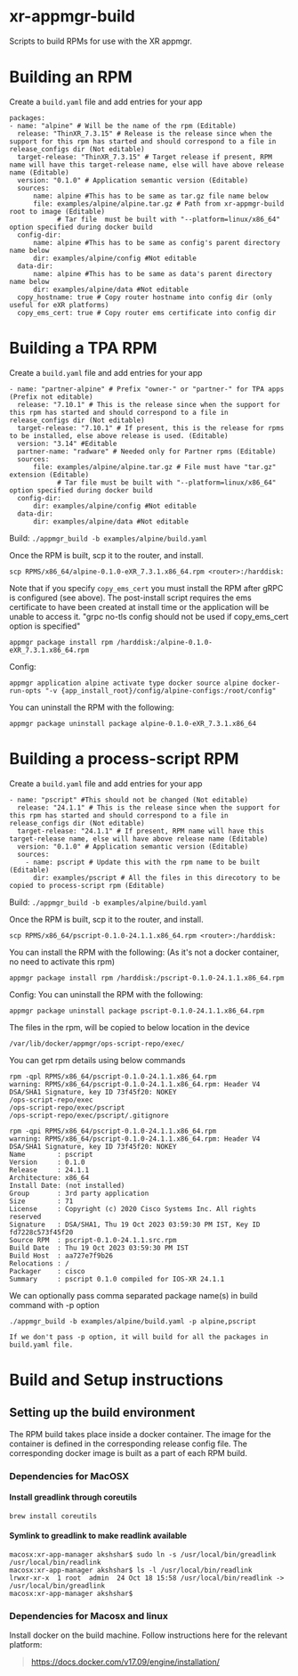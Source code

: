 # xr-appmgr-build
Scripts to build RPMs for use with the XR appmgr.

# Building an RPM

Create a `build.yaml` file and add entries for your app
```
packages:
- name: "alpine" # Will be the name of the rpm (Editable)
  release: "ThinXR_7.3.15" # Release is the release since when the support for this rpm has started and should correspond to a file in release_configs dir (Not editable)
  target-release: "ThinXR_7.3.15" # Target release if present, RPM name will have this target-release name, else will have above release name (Editable)
  version: "0.1.0" # Application semantic version (Editable)
  sources:
      name: alpine #This has to be same as tar.gz file name below
      file: examples/alpine/alpine.tar.gz # Path from xr-appmgr-build root to image (Editable)
            # Tar file  must be built with "--platform=linux/x86_64" option specified during docker build
  config-dir:
      name: alpine #This has to be same as config's parent directory name below
      dir: examples/alpine/config #Not editable
  data-dir:
      name: alpine #This has to be same as data's parent directory name below
      dir: examples/alpine/data #Not editable
  copy_hostname: true # Copy router hostname into config dir (only useful for eXR platforms)
  copy_ems_cert: true # Copy router ems certificate into config dir
```

# Building a TPA  RPM
Create a `build.yaml` file and add entries for your app
```
- name: "partner-alpine" # Prefix "owner-" or "partner-" for TPA apps (Prefix not editable)
  release: "7.10.1" # This is the release since when the support for this rpm has started and should correspond to a file in release_configs dir (Not editable)
  target-release: "7.10.1" # If present, this is the release for rpms to be installed, else above release is used. (Editable)
  version: "3.14" #Editable
  partner-name: "radware" # Needed only for Partner rpms (Editable)
  sources:
      file: examples/alpine/alpine.tar.gz # File must have "tar.gz" extension (Editable)
            # Tar file must be built with "--platform=linux/x86_64" option specified during docker build
  config-dir:
      dir: examples/alpine/config #Not editable
  data-dir:
      dir: examples/alpine/data #Not editable
```
Build:
`./appmgr_build -b examples/alpine/build.yaml`

Once the RPM is built, scp it to the router, and install.

```
scp RPMS/x86_64/alpine-0.1.0-eXR_7.3.1.x86_64.rpm <router>:/harddisk:
```

Note that if you specify `copy_ems_cert` you must install the RPM after gRPC is configured (see above). The post-install script requires the ems certificate to have been created at install time or the application will be unable to access it.
"grpc no-tls config should not be used if copy_ems_cert option is specified"


```
appmgr package install rpm /harddisk:/alpine-0.1.0-eXR_7.3.1.x86_64.rpm
```

Config:
```
appmgr application alpine activate type docker source alpine docker-run-opts "-v {app_install_root}/config/alpine-configs:/root/config"
```

You can uninstall the RPM with the following:
```
appmgr package uninstall package alpine-0.1.0-eXR_7.3.1.x86_64
```

# Building a process-script RPM
Create a `build.yaml` file and add entries for your app
```
- name: "pscript" #This should not be changed (Not editable)
  release: "24.1.1" # This is the release since when the support for this rpm has started and should correspond to a file in release_configs dir (Not editable)
  target-release: "24.1.1" # If present, RPM name will have this target-release name, else will have above release name (Editable)
  version: "0.1.0" # Application semantic version (Editable)
  sources:
    - name: pscript # Update this with the rpm name to be built (Editable)
      dir: examples/pscript # All the files in this direcotory to be copied to process-script rpm (Editable)

```
Build:
`./appmgr_build -b examples/alpine/build.yaml`

Once the RPM is built, scp it to the router, and install.

```
scp RPMS/x86_64/pscript-0.1.0-24.1.1.x86_64.rpm <router>:/harddisk:
```
You can install the RPM with the following:
(As it's not a docker container, no need to activate this rpm)
```
appmgr package install rpm /harddisk:/pscript-0.1.0-24.1.1.x86_64.rpm
```

Config:
You can uninstall the RPM with the following:
```
appmgr package uninstall package pscript-0.1.0-24.1.1.x86_64.rpm
```
The files in the rpm, will be copied to below location in the device
```
/var/lib/docker/appmgr/ops-script-repo/exec/
```

You can get rpm details using below commands
```
rpm -qpl RPMS/x86_64/pscript-0.1.0-24.1.1.x86_64.rpm
warning: RPMS/x86_64/pscript-0.1.0-24.1.1.x86_64.rpm: Header V4 DSA/SHA1 Signature, key ID 73f45f20: NOKEY
/ops-script-repo/exec
/ops-script-repo/exec/pscript
/ops-script-repo/exec/pscript/.gitignore

rpm -qpi RPMS/x86_64/pscript-0.1.0-24.1.1.x86_64.rpm
warning: RPMS/x86_64/pscript-0.1.0-24.1.1.x86_64.rpm: Header V4 DSA/SHA1 Signature, key ID 73f45f20: NOKEY
Name        : pscript
Version     : 0.1.0
Release     : 24.1.1
Architecture: x86_64
Install Date: (not installed)
Group       : 3rd party application
Size        : 71
License     : Copyright (c) 2020 Cisco Systems Inc. All rights reserved
Signature   : DSA/SHA1, Thu 19 Oct 2023 03:59:30 PM IST, Key ID fd7228c573f45f20
Source RPM  : pscript-0.1.0-24.1.1.src.rpm
Build Date  : Thu 19 Oct 2023 03:59:30 PM IST
Build Host  : aa727e7f9b26
Relocations : /
Packager    : cisco
Summary     : pscript 0.1.0 compiled for IOS-XR 24.1.1
```
We can optionally pass comma separated package name(s) in build command with -p option
```
./appmgr_build -b examples/alpine/build.yaml -p alpine,pscript

If we don't pass -p option, it will build for all the packages in build.yaml file.
```

# Build and Setup instructions

## Setting up the build environment
The RPM build takes place inside a docker container. The image for the container is defined in the corresponding release config file. The corresponding docker image is built as a part of each RPM build.

### Dependencies for MacOSX

#### Install greadlink through coreutils

```
brew install coreutils
```

#### Symlink to greadlink to make readlink available

```
macosx:xr-app-manager akshshar$ sudo ln -s /usr/local/bin/greadlink /usr/local/bin/readlink
macosx:xr-app-manager akshshar$ ls -l /usr/local/bin/readlink
lrwxr-xr-x  1 root  admin  24 Oct 18 15:58 /usr/local/bin/readlink -> /usr/local/bin/greadlink
macosx:xr-app-manager akshshar$
```

### Dependencies for Macosx and linux
Install docker on the build machine.
Follow instructions here for the relevant platform:

><https://docs.docker.com/v17.09/engine/installation/>
